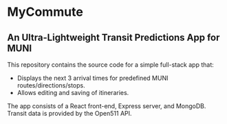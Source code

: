 # MyCommute

## An Ultra-Lightweight Transit Predictions App for MUNI

This repository contains the source code for a simple full-stack app that:
* Displays the next 3 arrival times for predefined MUNI routes/directions/stops.
* Allows editing and saving of itineraries.

The app consists of a React front-end, Express server, and MongoDB.  Transit data is provided by the Open511 API.